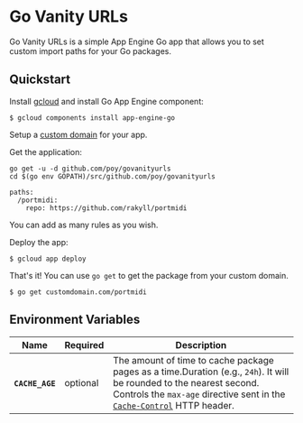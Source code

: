 # Go Vanity URLs

Go Vanity URLs is a simple App Engine Go app that allows you to set custom
import paths for your Go packages.

## Quickstart

Install [gcloud][gcloud] and install Go App Engine component:

```
$ gcloud components install app-engine-go
```

Setup a [custom domain][custom-domain] for your app.

Get the application:
```
go get -u -d github.com/poy/govanityurls
cd $(go env GOPATH)/src/github.com/poy/govanityurls
```

```
paths:
  /portmidi:
    repo: https://github.com/rakyll/portmidi
```

You can add as many rules as you wish.

Deploy the app:

```
$ gcloud app deploy
```

That's it! You can use `go get` to get the package from your custom domain.

```
$ go get customdomain.com/portmidi
```

## Environment Variables

<table>
  <thead>
    <tr>
      <th scope="col">Name</th>
      <th scope="col">Required</th>
      <th scope="col">Description</th>
    </tr>
  </thead>
  <tbody>
    <tr>
      <th scope="row"><code>CACHE_AGE</code></th>
      <td>optional</td>
      <td>The amount of time to cache package pages as a time.Duration (e.g., <code>24h</code>). It will be rounded to the nearest second. Controls the <code>max-age</code> directive sent in the <a href="https://developer.mozilla.org/en-US/docs/Web/HTTP/Headers/Cache-Control"><code>Cache-Control</code></a> HTTP header.</td>
    </tr>
  </tbody>
</table>


[gcloud]:        https://cloud.google.com/sdk/downloads
[custom-domain]: https://cloud.google.com/appengine/docs/standard/python/using-custom-domains-and-ssl
